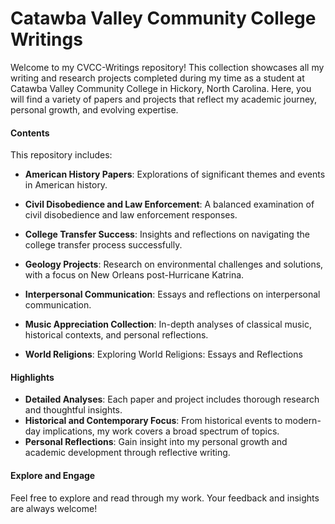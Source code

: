 # Catawba Valley Community College Writings

Welcome to my CVCC-Writings repository! This collection showcases all my writing and research projects completed during my time as a student at Catawba Valley Community College in Hickory, North Carolina. Here, you will find a variety of papers and projects that reflect my academic journey, personal growth, and evolving expertise.

#### Contents

This repository includes:

- **American History Papers**: Explorations of significant themes and events in American history.

- **Civil Disobedience and Law Enforcement**: A balanced examination of civil disobedience and law enforcement responses.

- **College Transfer Success**: Insights and reflections on navigating the college transfer process successfully.

- **Geology Projects**: Research on environmental challenges and solutions, with a focus on New Orleans post-Hurricane Katrina.

- **Interpersonal Communication**: Essays and reflections on interpersonal communication.

- **Music Appreciation Collection**: In-depth analyses of classical music, historical contexts, and personal reflections.

- **World Religions**: Exploring World Religions: Essays and Reflections

#### Highlights

- **Detailed Analyses**: Each paper and project includes thorough research and thoughtful insights.
- **Historical and Contemporary Focus**: From historical events to modern-day implications, my work covers a broad spectrum of topics.
- **Personal Reflections**: Gain insight into my personal growth and academic development through reflective writing.

#### Explore and Engage

Feel free to explore and read through my work. Your feedback and insights are always welcome!
